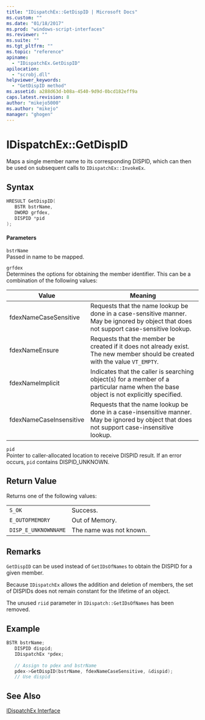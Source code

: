 ```yaml
---
title: "IDispatchEx::GetDispID | Microsoft Docs"
ms.custom: ""
ms.date: "01/18/2017"
ms.prod: "windows-script-interfaces"
ms.reviewer: ""
ms.suite: ""
ms.tgt_pltfrm: ""
ms.topic: "reference"
apiname: 
  - "IDispatchEx.GetDispID"
apilocation: 
  - "scrobj.dll"
helpviewer_keywords: 
  - "GetDispID method"
ms.assetid: a288d63d-b08a-4540-9d9d-0bcd182eff9a
caps.latest.revision: 8
author: "mikejo5000"
ms.author: "mikejo"
manager: "ghogen"
---
```

# IDispatchEx::GetDispID
Maps a single member name to its corresponding DISPID, which can then be used on subsequent calls to `IDispatchEx::InvokeEx`.  
  
## Syntax  
  
```cpp
HRESULT GetDispID(  
   BSTR bstrName,  
   DWORD grfdex,  
   DISPID *pid  
);  
```  
  
#### Parameters  
 `bstrName`  
 Passed in name to be mapped.  
  
 `grfdex`  
 Determines the options for obtaining the member identifier. This can be a combination of the following values:  
  
|Value|Meaning|  
|-----------|-------------|  
|fdexNameCaseSensitive|Requests that the name lookup be done in a case-sensitive manner. May be ignored by object that does not support case-sensitive lookup.|  
|fdexNameEnsure|Requests that the member be created if it does not already exist. The new member should be created with the value `VT_EMPTY`.|  
|fdexNameImplicit|Indicates that the caller is searching object(s) for a member of a particular name when the base object is not explicitly specified.|  
|fdexNameCaseInsensitive|Requests that the name lookup be done in a case-insensitive manner. May be ignored by object that does not support case-insensitive lookup.|  
  
 `pid`  
 Pointer to caller-allocated location to receive DISPID result. If an error occurs, `pid` contains DISPID_UNKNOWN.  
  
## Return Value  
 Returns one of the following values:  
  
|||  
|-|-|  
|`S_OK`|Success.|  
|`E_OUTOFMEMORY`|Out of Memory.|  
|`DISP_E_UNKNOWNNAME`|The name was not known.|  
  
## Remarks  
 `GetDispID` can be used instead of `GetIDsOfNames` to obtain the DISPID for a given member.  
  
 Because `IDispatchEx` allows the addition and deletion of members, the set of DISPIDs does not remain constant for the lifetime of an object.  
  
 The unused `riid` parameter in `IDispatch::GetIDsOfNames` has been removed.  
  
## Example  
  
```cpp
BSTR bstrName;  
   DISPID dispid;  
   IDispatchEx *pdex;   
  
   // Assign to pdex and bstrName  
   pdex->GetDispID(bstrName, fdexNameCaseSensitive, &dispid);  
   // Use dispid  
```  
  
## See Also  
 [IDispatchEx Interface](../../winscript/reference/idispatchex-interface.md)